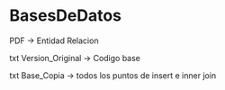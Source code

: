 # BasesDeDatos

PDF -> Entidad Relacion

txt Version_Original -> Codigo base

txt Base_Copia -> todos los puntos de insert e inner join
